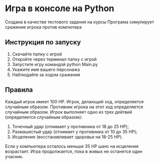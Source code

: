 # Игра в консоле на Python
Создана в качестве тестового задания на курсы
Програма симулирует сражение игрока против компютера


## Инструкция по запуску 
1. Скачайте папку с игрой
2. Откройте через терминал папку с игрой
3. Запустите игру командой python Main.py
4. Укажите имя вашего персонажа
5. Наблюдайте за ходом сражения


## Правила 
Каждый игрок имеет 100 HP. 
Игрок, делающий ход, определяется случайным образом.
Противник игрока на этот ход определяется случайным образом.
Игрок выполняет одно из трех дейтвий (определяется случайным образом):
1. Точечный удар (отнимает у противника от 18 до 25 HP);
2. Размашестый удар (отнимает у противника от 10 до 35 HP);
3. Исцеление (восстанавливает здоровье на 18-25 HP).

Если у компьютера осталось меньше 35 HP шанс на исцеление возрастает.
Игра продолжается, пока в живых не останется один учасник.
